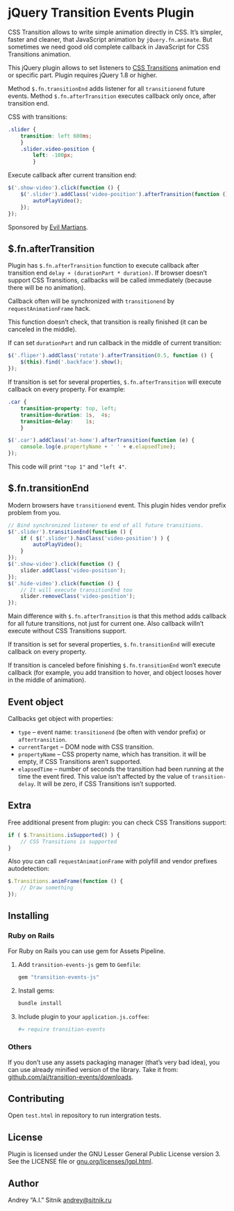 # jQuery Transition Events Plugin

CSS Transition allows to write simple animation directly in CSS. It’s simpler,
faster and cleaner, that JavaScript animation by `jQuery.fn.animate`.
But sometimes we need good old complete callback in JavaScript for
CSS Transitions animation.

This jQuery plugin allows to set listeners to [CSS Transitions] animation end or
specific part. Plugin requires jQuery 1.8 or higher.

Method `$.fn.transitionEnd` adds listener for all `transitionend` future events.
Method `$.fn.afterTransition` executes callback only once, after transition end.

CSS with transitions:
```css
.slider {
    transition: left 600ms;
    }
    .slider.video-position {
        left: -100px;
        }
```

Execute callback after current transition end:
```js
$('.show-video').click(function () {
    $('.slider').addClass('video-position').afterTransition(function () {
        autoPlayVideo();
    });
});
```

Sponsored by [Evil Martians].

[CSS Transitions]: https://developer.mozilla.org/en-US/docs/CSS/Using_CSS_transitions
[Evil Martians]:   http://evilmartians.com/

## $.fn.afterTransition

Plugin has `$.fn.afterTransition` function to execute callback after transition
end `delay + (durationPart * duration)`. If browser doesn’t support
CSS Transitions, callbacks will be called immediately (because there will be no animation).

Callback often will be synchronized with `transitionend` by
`requestAnimationFrame` hack.

This function doesn’t check, that transition is really finished (it can be
canceled in the middle).

If can set `durationPart` and run callback in the middle of current transition:

```js
$('.fliper').addClass('rotate').afterTransition(0.5, function () {
    $(this).find('.backface').show();
});
```

If transition is set for several properties, `$.fn.afterTransition` will execute
callback on every property. For example:

```css
.car {
    transition-property: top, left;
    transition-duration: 1s,  4s;
    transition-delay:    1s;
    }
```

```js
$('.car').addClass('at-home').afterTransition(function (e) {
    console.log(e.propertyName + ' ' + e.elapsedTime);
});
```

This code will print `"top 1"` and `"left 4"`.

## $.fn.transitionEnd

Modern browsers have `transitionend` event. This plugin hides vendor prefix
problem from you.

```js
// Bind synchronized listener to end of all future transitions.
$('.slider').transitionEnd(function () {
    if ( $('.slider').hasClass('video-position') ) {
        autoPlayVideo();
    }
});
$('.show-video').click(function () {
    slider.addClass('video-position');
});
$('.hide-video').click(function () {
    // It will execute transitionEnd too
    slider.removeClass('video-position');
});
```

Main difference with `$.fn.afterTransition` is that this method adds callback
for all future transitions, not just for current one. Also callback willn’t
execute without CSS Transitions support.

If transition is set for several properties, `$.fn.transitionEnd` will execute
callback on every property.

If transition is canceled before finishing `$.fn.transitionEnd` won’t execute
callback (for example, you add transition to hover, and object looses hover in the
middle of animation).

## Event object

Callbacks get object with properties:
* `type` – event name: `transitionend` (be often with vendor prefix) or 
  `aftertransition`.
* `currentTarget` – DOM node with CSS transition.
* `propertyName` – CSS property name, which has transition. it will be empty,
  if CSS Transitions aren’t supported.
* `elapsedTime` – number of seconds the transition had been running at the time
  the event fired. This value isn't affected by the value of `transition-delay`.
  It will be zero, if CSS Transitions isn’t supported.

## Extra

Free additional present from plugin: you can check CSS Transitions support:

```js
if ( $.Transitions.isSupported() ) {
    // CSS Transitions is supported
}
```

Also you can call `requestAnimationFrame`  with polyfill and vendor prefixes
autodetection:

```js
$.Transitions.animFrame(function () {
    // Draw something
});
```

## Installing

### Ruby on Rails

For Ruby on Rails you can use gem for Assets Pipeline.

1. Add `transition-events-js` gem to `Gemfile`:

   ```ruby
   gem "transition-events-js"
   ```

2. Install gems:

   ```sh
   bundle install
   ```

3. Include plugin to your `application.js.coffee`:

   ```coffee
   #= require transition-events
   ```

### Others

If you don’t use any assets packaging manager (that’s very bad idea), you can use
already minified version of the library.
Take it from: [github.com/ai/transition-events/downloads].

[github.com/ai/transition-events/downloads]: https://github.com/ai/transition-events/downloads

## Contributing

Open `test.html` in repository to run intergration tests.

## License

Plugin is licensed under the GNU Lesser General Public License version 3.
See the LICENSE file or [gnu.org/licenses/lgpl.html].

[gnu.org/licenses/lgpl.html]: http://gnu.org/licenses/lgpl.html

## Author

Andrey “A.I.” Sitnik <andrey@sitnik.ru>
